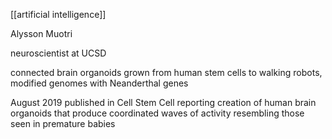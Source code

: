 [[artificial intelligence]]

Alysson Muotri

neuroscientist at UCSD

connected brain organoids grown from human stem cells to walking robots, modified genomes with Neanderthal genes

August 2019 published in Cell Stem Cell reporting creation of human brain organoids that produce coordinated waves of activity resembling those seen in premature babies